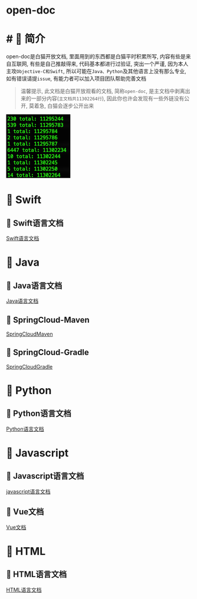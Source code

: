 # open-doc

# # 🍎 简介

open-doc是白猫开放文档, 里面用到的东西都是白猫平时积累所写, 内容有些是来自互联网, 有些是自己推敲得来, 代码基本都进行过验证, 突出一个严谨, 因为本人主攻`Objective-C和Swift`, 所以可能在`Java、Python`及其他语言上没有那么专业, 如有错误请提`issue`, 有能力者可以加入项目团队帮助完善文档

> 温馨提示, 此文档是白猫开放观看的文档, 简称`open-doc`, 是主文档中剥离出来的一部分内容(`主文档共11302264行`), 因此你也许会发现有一些外链没有公开, 莫着急, 白猫会逐步公开出来

![](images/Pasted%20image%2020230818132727.png)

# 🍎 Swift

## 🌲 Swift语言文档

[Swift语言文档](0-language/swift/swift.md)

# 🍎 Java

## 🌲 Java语言文档

[Java语言文档](0-language/Java/java.md)

## 🌲 SpringCloud-Maven

[SpringCloudMaven](1-framework/java/spring/springcloud/SpringCloudMaven/SpringCloudMaven.md)

## 🌲 SpringCloud-Gradle

[SpringCloudGradle](1-framework/java/spring/springcloud/SpringCloudGradle/SpringCloudGradle.md)

# 🍎 Python

## 🌲 Python语言文档

[Python语言文档](0-language/python/python.md)

# 🍎 Javascript

## 🌲 Javascript语言文档

[javascript语言文档](0-language/javascript/javascript.md)

## 🌲 Vue文档

[Vue文档](1-framework/javascript/vue/vue.md)

# 🍎 HTML

## 🌲 HTML语言文档

[HTML语言文档](0-language/html/html.md)
